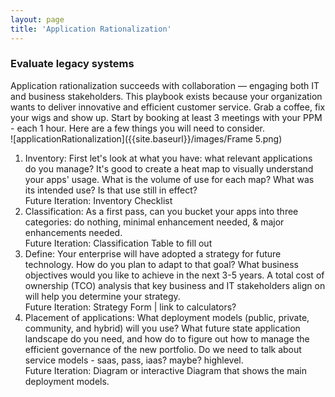 ```yaml
---
layout: page
title: 'Application Rationalization'
---
```

### Evaluate legacy systems

Application rationalization succeeds with collaboration — engaging both IT and business stakeholders. This playbook exists because your organization wants to deliver innovative and efficient customer service. Grab a coffee, fix your wigs and show up. Start by booking at least 3 meetings with your PPM - each 1 hour. Here are a few things you will need to consider.  
![applicationRationalization]({{site.baseurl}}/images/Frame 5.png) 
1. Inventory: First let's look at what you have: what relevant applications do you manage? It's good to create a heat map to visually understand your apps' usage. What is the volume of use for each map? What was its intended use? Is that use still in effect?<br>Future Iteration: Inventory Checklist
2. Classification: As a first pass, can you bucket your apps into three categories: do nothing, minimal enhancement needed, & major enhancements needed.
<br>Future Iteration: Classification Table to fill out  
3. Define: Your enterprise will have adopted a strategy for future technology. How do you plan to adapt to that goal? What business objectives would you like to achieve in the next 3-5 years. A total cost of ownership (TCO) analysis that key business and IT stakeholders align on will help you determine your strategy.
<br>Future Iteration: Strategy Form | link to calculators?  
4. Placement of applications: What deployment models (public, private, community, and hybrid) will you use? What future state application landscape do you need, and how do to figure out how to manage the efficient governance of the new portfolio. Do we need to talk about service models - saas, pass, iaas? maybe? highlevel. 
<br>Future Iteration: Diagram or interactive Diagram that shows the main deployment models.  

  

